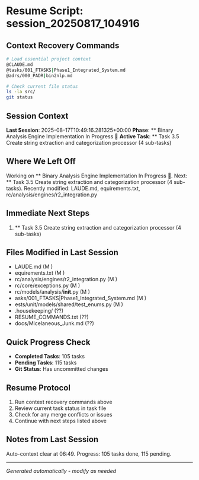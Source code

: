 # Resume Script: session_20250817_104916

## Context Recovery Commands
```bash
# Load essential project context
@CLAUDE.md
@tasks/001_FTASKS|Phase1_Integrated_System.md
@adrs/000_PADR|bin2nlp.md

# Check current file status
ls -la src/
git status
```

## Session Context
**Last Session**: 2025-08-17T10:49:16.281325+00:00
**Phase**: ** Binary Analysis Engine Implementation In Progress 🚀
**Active Task**: ** Task 3.5 Create string extraction and categorization processor (4 sub-tasks)

## Where We Left Off
Working on ** Binary Analysis Engine Implementation In Progress 🚀. Next: ** Task 3.5 Create string extraction and categorization processor (4 sub-tasks). Recently modified: LAUDE.md, equirements.txt, rc/analysis/engines/r2_integration.py

## Immediate Next Steps
1. ** Task 3.5 Create string extraction and categorization processor (4 sub-tasks)

## Files Modified in Last Session
- LAUDE.md (M )
- equirements.txt (M )
- rc/analysis/engines/r2_integration.py (M )
- rc/core/exceptions.py (M )
- rc/models/analysis/__init__.py (M )
- asks/001_FTASKS|Phase1_Integrated_System.md (M )
- ests/unit/models/shared/test_enums.py (M )
- .housekeeping/ (??)
- RESUME_COMMANDS.txt (??)
- docs/Micelaneous_Junk.md (??)

## Quick Progress Check
- **Completed Tasks**: 105 tasks
- **Pending Tasks**: 115 tasks
- **Git Status**: Has uncommitted changes

## Resume Protocol
1. Run context recovery commands above
2. Review current task status in task file
3. Check for any merge conflicts or issues
4. Continue with next steps listed above

## Notes from Last Session
Auto-context clear at 06:49. Progress: 105 tasks done, 115 pending.

---
*Generated automatically - modify as needed*
